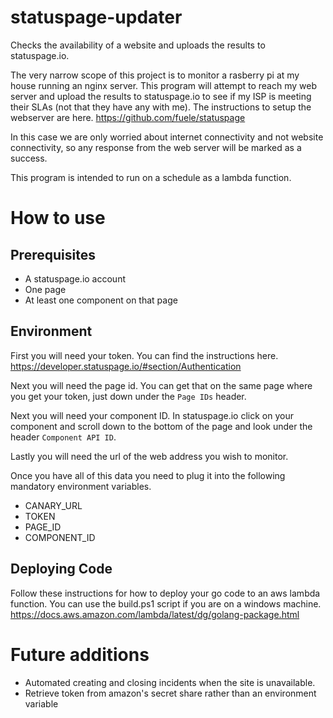 # statuspage-updater
Checks the availability of a website and uploads the results to statuspage.io.

The very narrow scope of this project is to monitor a rasberry pi at my house running an nginx server. This program will attempt to reach my web server and upload the results to statuspage.io to see if my ISP is meeting their SLAs (not that they have any with me). The instructions to setup the webserver are here. https://github.com/fuele/statuspage

In this case we are only worried about internet connectivity and not website connectivity, so any response from the web server will be marked as a success.

This program is intended to run on a schedule as a lambda function.

# How to use
## Prerequisites
* A statuspage.io account
* One page
* At least one component on that page

## Environment

First you will need your token. You can find the instructions here. https://developer.statuspage.io/#section/Authentication

Next you will need the page id. You can get that on the same page where you get your token, just down under the `Page IDs` header.

Next you will need your component ID. In statuspage.io click on your component and scroll down to the bottom of the page and look under the header `Component API ID`.

Lastly you will need the url of the web address you wish to monitor.

Once you have all of this data you need to plug it into the following mandatory environment variables.

* CANARY_URL
* TOKEN
* PAGE_ID
* COMPONENT_ID

## Deploying Code

Follow these instructions for how to deploy your go code to an aws lambda function. You can use the build.ps1 script if you are on a windows machine.
https://docs.aws.amazon.com/lambda/latest/dg/golang-package.html


# Future additions
* Automated creating and closing incidents when the site is unavailable.
* Retrieve token from amazon's secret share rather than an environment variable
